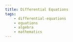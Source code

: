 ```yaml
---
title: Differential Equations
tags:
    - differential-equations
    - equations
    - algebra
    - mathematics
---
```


